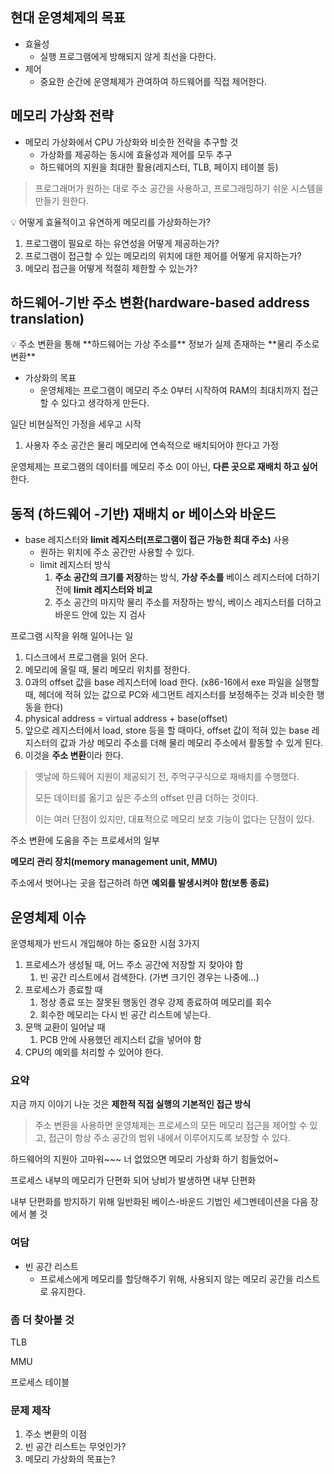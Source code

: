 ## 현대 운영체제의 목표

- 효율성
    - 실행 프로그램에게 방해되지 않게 최선을 다한다.
- 제어
    - 중요한 순간에 운영체제가 관여하여 하드웨어를 직접 제어한다.
    

## 메모리 가상화 전략

- 메모리 가상화에서 CPU 가상화와 비슷한 전략을 추구할 것
    - 가상화를 제공하는 동시에 효율성과 제어를 모두 추구
    - 하드웨어의 지원을 최대한 활용(레지스터, TLB, 페이지 테이블 등)

> 프로그래머가 원하는 대로 주소 공간을 사용하고, 프로그래밍하기 쉬운 시스템을 만들기 원한다.
> 

<aside>
💡 어떻게 효율적이고 유연하게 메모리를 가상화하는가?

1. 프로그램이 필요로 하는 유연성을 어떻게 제공하는가?
2. 프로그램이 접근할 수 있는 메모리의 위치에 대한 제어를 어떻게 유지하는가?
3. 메모리 접근을 어떻게 적절히 제한할 수 있는가?
</aside>

## 하드웨어-기반 **주소 변환**(hardware-based address translation)

<aside>
💡 주소 변환을 통해 **하드웨어는 가상 주소를** 정보가 실제 존재하는 **물리 주소로 변환**

</aside>

- 가상화의 목표
    - 운영체제는 프로그램이 메모리 주소 0부터 시작하여 RAM의 최대치까지 접근할 수 있다고 생각하게 만든다.

일단 비현실적인 가정을 세우고 시작

1. 사용자 주소 공간은 물리 메모리에 연속적으로 배치되어야 한다고 가정

운영체제는 프로그램의 데이터를 메모리 주소 0이 아닌, **다른 곳으로 재배치 하고 싶어** 한다. 

## 동적 (하드웨어 -기반) 재배치 or 베이스와 바운드

- base 레지스터와 **limit 레지스터(프로그램이 접근 가능한 최대 주소)** 사용
    - 원하는 위치에 주소 공간만 사용할 수 있다.
    - limit 레지스터 방식
        1. **주소 공간의 크기를 저장**하는 방식, **가상 주소를** 베이스 레지스터에 더하기 전에 **limit 레지스터와 비교**
        2. 주소 공간의 마지막 물리 주소를 저장하는 방식, 베이스 레지스터를 더하고 바운드 안에 있는 지 검사

 

프로그램 시작을 위해 일어나는 일

1. 디스크에서 프로그램을 읽어 온다.
2. 메모리에 올릴 때, 물리 메모리 위치를 정한다.
3. 0과의 offset 값을 base 레지스터에 load 한다. (x86-16에서 exe 파일을 실행할 때, 헤더에 적혀 있는 값으로 PC와 세그먼트 레지스터를 보정해주는 것과 비슷한 행동을 한다)
4. physical address = virtual address + base(offset)
5. 앞으로 레지스터에서 load, store 등을 할 때마다, offset 값이 적혀 있는 base 레지스터의 값과 가상 메모리 주소를 더해 물리 메모리 주소에서 활동할 수 있게 된다. 
6. 이것을 **주소 변환**이라 한다.

> 옛날에 하드웨어 지원이 제공되기 전, 주먹구구식으로 재배치를 수행했다.
> 
> 
> 모든 데이터를 옮기고 싶은 주소의 offset 만큼 더하는 것이다.
> 
> 이는 여러 단점이 있지만, 대표적으로 메모리 보호 기능이 없다는 단점이 있다.
> 

주소 변환에 도움을 주는 프로세서의 일부

**메모리 관리 장치(memory management unit, MMU)**

주소에서 벗어나는 곳을 접근하려 하면 **예외를 발생시켜야 함(보통 종료)**

## 운영체제 이슈

운영체제가 반드시 개입해야 하는 중요한 시점 3가지

1. 프로세스가 생성될 때, 어느 주소 공간에 저장할 지 찾아야 함
    1. 빈 공간 리스트에서 검색한다. (가변 크기인 경우는 나중에…)
2.  프로세스가 종료할 때
    1. 정상 종료 또는 잘못된 행동인 경우 강제 종료하여 메모리를 회수
    2. 회수한 메모리는 다시 빈 공간 리스트에 넣는다.
3. 문맥 교환이 일어날 때
    1. PCB 안에 사용했던 레지스터 값을 넣어야 함
4. CPU의 예외를 처리할 수 있어야 한다. 

### 요약

지금 까지 이야기 나눈 것은 **제한적 직접 실행의 기본적인 접근 방식**

> 주소 변환을 사용하면 운영체제는 프로세스의 모든 메모리 접근을 제어할 수 있고, 접근이 항상 주소 공간의 범위 내에서 이루어지도록 보장할 수 있다.
> 

하드웨어의 지원아 고마워~~~ 너 없었으면 메모리 가상화 하기 힘들었어~

프로세스 내부의 메모리가 단편화 되어 낭비가 발생하면 내부 단편화

내부 단편화를 방지하기 위해 일반화된 베이스-바운드 기법인 세그멘테이션을 다음 장에서 볼 것

### 여담

- 빈 공간 리스트
    - 프로세스에게 메모리를 할당해주기 위해, 사용되지 않는 메모리 공간을 리스트로 유지한다.

### 좀 더 찾아볼 것

TLB

MMU

프로세스 테이블

### 문제 제작

1. 주소 변환의 이점
2. 빈 공간 리스트는 무엇인가?
3. 메모리 가상화의 목표는?
